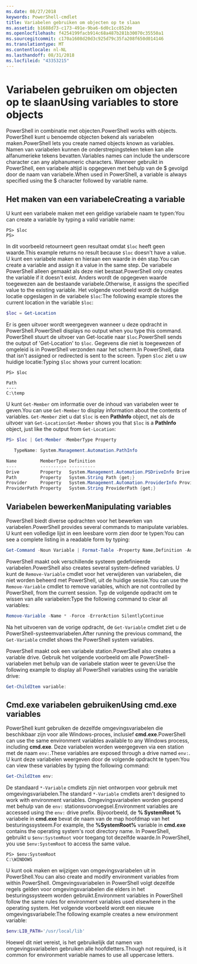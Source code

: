```yaml
---
ms.date: 08/27/2018
keywords: PowerShell-cmdlet
title: Variabelen gebruiken om objecten op te slaan
ms.assetid: b1688d73-c173-491e-9ba6-6d0c1cc852de
ms.openlocfilehash: f4254199facb914c68a487b281b30070c35550a1
ms.sourcegitcommit: c170a1608d20d3c925d79c35fa208f650d014146
ms.translationtype: MT
ms.contentlocale: nl-NL
ms.lasthandoff: 08/31/2018
ms.locfileid: "43353215"
---
```

# <a name="using-variables-to-store-objects"></a><span data-ttu-id="89cba-103">Variabelen gebruiken om objecten op te slaan</span><span class="sxs-lookup"><span data-stu-id="89cba-103">Using variables to store objects</span></span>

<span data-ttu-id="89cba-104">PowerShell in combinatie met objecten.</span><span class="sxs-lookup"><span data-stu-id="89cba-104">PowerShell works with objects.</span></span> <span data-ttu-id="89cba-105">PowerShell kunt u benoemde objecten bekend als variabelen maken.</span><span class="sxs-lookup"><span data-stu-id="89cba-105">PowerShell lets you create named objects known as variables.</span></span>
<span data-ttu-id="89cba-106">Namen van variabelen kunnen de onderstrepingsteken teken kan alle alfanumerieke tekens bevatten.</span><span class="sxs-lookup"><span data-stu-id="89cba-106">Variables names can include the underscore character can any alphanumeric characters.</span></span> <span data-ttu-id="89cba-107">Wanneer gebruikt in PowerShell, een variabele altijd is opgegeven met behulp van de \$ gevolgd door de naam van variabele.</span><span class="sxs-lookup"><span data-stu-id="89cba-107">When used in PowerShell, a variable is always specified using the \$ character followed by variable name.</span></span>

## <a name="creating-a-variable"></a><span data-ttu-id="89cba-108">Het maken van een variabele</span><span class="sxs-lookup"><span data-stu-id="89cba-108">Creating a variable</span></span>

<span data-ttu-id="89cba-109">U kunt een variabele maken met een geldige variabele naam te typen:</span><span class="sxs-lookup"><span data-stu-id="89cba-109">You can create a variable by typing a valid variable name:</span></span>

```
PS> $loc
PS>
```

<span data-ttu-id="89cba-110">In dit voorbeeld retourneert geen resultaat omdat `$loc` heeft geen waarde.</span><span class="sxs-lookup"><span data-stu-id="89cba-110">This example returns no result because `$loc` doesn't have a value.</span></span> <span data-ttu-id="89cba-111">U kunt een variabele maken en hieraan een waarde in één stap.</span><span class="sxs-lookup"><span data-stu-id="89cba-111">You can create a variable and assign it a value in the same step.</span></span> <span data-ttu-id="89cba-112">De variabele PowerShell alleen gemaakt als deze niet bestaat.</span><span class="sxs-lookup"><span data-stu-id="89cba-112">PowerShell only creates the variable if it doesn't exist.</span></span>
<span data-ttu-id="89cba-113">Anders wordt de opgegeven waarde toegewezen aan de bestaande variabele.</span><span class="sxs-lookup"><span data-stu-id="89cba-113">Otherwise, it assigns the specified value to the existing variable.</span></span> <span data-ttu-id="89cba-114">Het volgende voorbeeld wordt de huidige locatie opgeslagen in de variabele `$loc`:</span><span class="sxs-lookup"><span data-stu-id="89cba-114">The following example stores the current location in the variable `$loc`:</span></span>

```powershell
$loc = Get-Location
```

<span data-ttu-id="89cba-115">Er is geen uitvoer wordt weergegeven wanneer u deze opdracht in PowerShell.</span><span class="sxs-lookup"><span data-stu-id="89cba-115">PowerShell displays no output when you type this command.</span></span> <span data-ttu-id="89cba-116">PowerShell stuurt de uitvoer van Get-locatie naar `$loc`.</span><span class="sxs-lookup"><span data-stu-id="89cba-116">PowerShell sends the output of 'Get-Location' to `$loc`.</span></span> <span data-ttu-id="89cba-117">Gegevens die niet is toegewezen of omgeleid is in PowerShell verzonden naar het scherm.</span><span class="sxs-lookup"><span data-stu-id="89cba-117">In PowerShell, data that isn't assigned or redirected is sent to the screen.</span></span> <span data-ttu-id="89cba-118">Typen `$loc` ziet u uw huidige locatie:</span><span class="sxs-lookup"><span data-stu-id="89cba-118">Typing `$loc` shows your current location:</span></span>

```
PS> $loc

Path
----
C:\temp
```

<span data-ttu-id="89cba-119">U kunt `Get-Member` om informatie over de inhoud van variabelen weer te geven.</span><span class="sxs-lookup"><span data-stu-id="89cba-119">You can use `Get-Member` to display information about the contents of variables.</span></span> <span data-ttu-id="89cba-120">`Get-Member` ziet u dat `$loc` is een **PathInfo** object, net als de uitvoer van `Get-Location`:</span><span class="sxs-lookup"><span data-stu-id="89cba-120">`Get-Member` shows you that `$loc` is a **PathInfo** object, just like the output from `Get-Location`:</span></span>

```powershell
PS> $loc | Get-Member -MemberType Property

   TypeName: System.Management.Automation.PathInfo

Name         MemberType Definition
----         ---------- ----------
Drive        Property   System.Management.Automation.PSDriveInfo Drive {get;}
Path         Property   System.String Path {get;}
Provider     Property   System.Management.Automation.ProviderInfo Provider {...
ProviderPath Property   System.String ProviderPath {get;}
```

## <a name="manipulating-variables"></a><span data-ttu-id="89cba-121">Variabelen bewerken</span><span class="sxs-lookup"><span data-stu-id="89cba-121">Manipulating variables</span></span>

<span data-ttu-id="89cba-122">PowerShell biedt diverse opdrachten voor het bewerken van variabelen.</span><span class="sxs-lookup"><span data-stu-id="89cba-122">PowerShell provides several commands to manipulate variables.</span></span> <span data-ttu-id="89cba-123">U kunt een volledige lijst in een leesbare vorm zien door te typen:</span><span class="sxs-lookup"><span data-stu-id="89cba-123">You can see a complete listing in a readable form by typing:</span></span>

```powershell
Get-Command -Noun Variable | Format-Table -Property Name,Definition -AutoSize -Wrap
```

<span data-ttu-id="89cba-124">PowerShell maakt ook verschillende systeem gedefinieerde variabelen.</span><span class="sxs-lookup"><span data-stu-id="89cba-124">PowerShell also creates several system-defined variables.</span></span> <span data-ttu-id="89cba-125">U kunt de `Remove-Variable` cmdlet voor het verwijderen van variabelen, die niet worden beheerd met PowerShell, uit de huidige sessie.</span><span class="sxs-lookup"><span data-stu-id="89cba-125">You can use the `Remove-Variable` cmdlet to remove variables, which are not controlled by PowerShell, from the current session.</span></span> <span data-ttu-id="89cba-126">Typ de volgende opdracht om te wissen van alle variabelen:</span><span class="sxs-lookup"><span data-stu-id="89cba-126">Type the following command to clear all variables:</span></span>

```powershell
Remove-Variable -Name * -Force -ErrorAction SilentlyContinue
```

<span data-ttu-id="89cba-127">Na het uitvoeren van de vorige opdracht, de `Get-Variable` cmdlet ziet u de PowerShell-systeemvariabelen.</span><span class="sxs-lookup"><span data-stu-id="89cba-127">After running the previous command, the `Get-Variable` cmdlet shows the PowerShell system variables.</span></span>

<span data-ttu-id="89cba-128">PowerShell maakt ook een variabele station.</span><span class="sxs-lookup"><span data-stu-id="89cba-128">PowerShell also creates a variable drive.</span></span> <span data-ttu-id="89cba-129">Gebruik het volgende voorbeeld om alle PowerShell-variabelen met behulp van de variabele station weer te geven:</span><span class="sxs-lookup"><span data-stu-id="89cba-129">Use the following example to display all PowerShell variables using the variable drive:</span></span>

```powershell
Get-ChildItem variable:
```

## <a name="using-cmdexe-variables"></a><span data-ttu-id="89cba-130">Cmd.exe variabelen gebruiken</span><span class="sxs-lookup"><span data-stu-id="89cba-130">Using cmd.exe variables</span></span>

<span data-ttu-id="89cba-131">PowerShell kunt gebruiken de dezelfde omgevingsvariabelen die beschikbaar zijn voor alle Windows-proces, inclusief **cmd.exe**.</span><span class="sxs-lookup"><span data-stu-id="89cba-131">PowerShell can use the same environment variables available to any Windows process, including **cmd.exe**.</span></span> <span data-ttu-id="89cba-132">Deze variabelen worden weergegeven via een station met de naam `env:`.</span><span class="sxs-lookup"><span data-stu-id="89cba-132">These variables are exposed through a drive named `env:`.</span></span> <span data-ttu-id="89cba-133">U kunt deze variabelen weergeven door de volgende opdracht te typen:</span><span class="sxs-lookup"><span data-stu-id="89cba-133">You can view these variables by typing the following command:</span></span>

```powershell
Get-ChildItem env:
```

<span data-ttu-id="89cba-134">De standaard `*-Variable` cmdlets zijn niet ontworpen voor gebruik met omgevingsvariabelen.</span><span class="sxs-lookup"><span data-stu-id="89cba-134">The standard `*-Variable` cmdlets aren't designed to work with environment variables.</span></span> <span data-ttu-id="89cba-135">Omgevingsvariabelen worden geopend met behulp van de `env:` stationsvoorvoegsel.</span><span class="sxs-lookup"><span data-stu-id="89cba-135">Environment variables are accessed using the `env:` drive prefix.</span></span> <span data-ttu-id="89cba-136">Bijvoorbeeld, de **% SystemRoot %** variabele in **cmd.exe** bevat de naam van de map hoofdmap van het besturingssysteem.</span><span class="sxs-lookup"><span data-stu-id="89cba-136">For example, the **%SystemRoot%** variable in **cmd.exe** contains the operating system's root directory name.</span></span> <span data-ttu-id="89cba-137">In PowerShell, gebruikt u `$env:SystemRoot` voor toegang tot dezelfde waarde.</span><span class="sxs-lookup"><span data-stu-id="89cba-137">In PowerShell, you use `$env:SystemRoot` to access the same value.</span></span>

```
PS> $env:SystemRoot
C:\WINDOWS
```

<span data-ttu-id="89cba-138">U kunt ook maken en wijzigen van omgevingsvariabelen uit in PowerShell.</span><span class="sxs-lookup"><span data-stu-id="89cba-138">You can also create and modify environment variables from within PowerShell.</span></span> <span data-ttu-id="89cba-139">Omgevingsvariabelen in PowerShell volgt dezelfde regels gelden voor omgevingsvariabelen die elders in het besturingssysteem worden gebruikt.</span><span class="sxs-lookup"><span data-stu-id="89cba-139">Environment variables in PowerShell follow the same rules for environment variables used elsewhere in the operating system.</span></span> <span data-ttu-id="89cba-140">Het volgende voorbeeld wordt een nieuwe omgevingsvariabele:</span><span class="sxs-lookup"><span data-stu-id="89cba-140">The following example creates a new environment variable:</span></span>

```powershell
$env:LIB_PATH='/usr/local/lib'
```

<span data-ttu-id="89cba-141">Hoewel dit niet vereist, is het gebruikelijk dat namen van omgevingsvariabelen gebruiken alle hoofdletters.</span><span class="sxs-lookup"><span data-stu-id="89cba-141">Though not required, is it common for environment variable names to use all uppercase letters.</span></span>